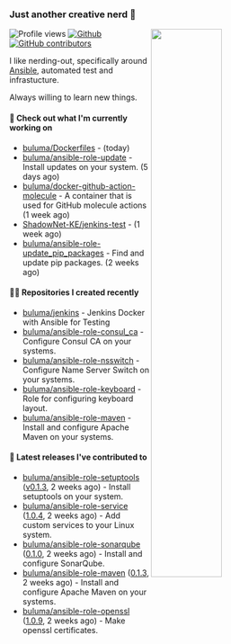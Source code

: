 ### Just another creative nerd 👋


![Profile views](https://gpvc.arturio.dev/buluma) <a href="https://gitstats.me/buluma">
  <img align="right" src="https://github-readme-stats.vercel.app/api?username=buluma&theme=gotham&show_icons=true" width="50%"/>
</a>
[![Github](https://img.shields.io/badge/-buluma-black?style=flat&labelColor=black&logo=github&logoColor=white&include_all_commits=true&count_private=true)](https://gitstats.me/buluma)
[![GitHub contributors](https://img.shields.io/github/contributors/buluma/badges.svg)](https://GitHub.com/buluma/badges/graphs/contributors/)

I like nerding-out, specifically around [Ansible](https://github.com/ansible/ansible), automated test and infrastucture.

Always willing to learn new things.

#### 👷 Check out what I'm currently working on

- [buluma/Dockerfiles](https://github.com/buluma/Dockerfiles) -  (today)
- [buluma/ansible-role-update](https://github.com/buluma/ansible-role-update) - Install updates on your system. (5 days ago)
- [buluma/docker-github-action-molecule](https://github.com/buluma/docker-github-action-molecule) - A container that is used for GitHub molecule actions (1 week ago)
- [ShadowNet-KE/jenkins-test](https://github.com/ShadowNet-KE/jenkins-test) -  (1 week ago)
- [buluma/ansible-role-update_pip_packages](https://github.com/buluma/ansible-role-update_pip_packages) - Find and update pip packages. (2 weeks ago)

#### 👨‍💻 Repositories I created recently

- [buluma/jenkins](https://github.com/buluma/jenkins) - Jenkins Docker with Ansible for Testing
- [buluma/ansible-role-consul_ca](https://github.com/buluma/ansible-role-consul_ca) - Configure Consul CA on your systems.
- [buluma/ansible-role-nsswitch](https://github.com/buluma/ansible-role-nsswitch) - Configure Name Server Switch on your systems.
- [buluma/ansible-role-keyboard](https://github.com/buluma/ansible-role-keyboard) - Role for configuring keyboard layout.
- [buluma/ansible-role-maven](https://github.com/buluma/ansible-role-maven) - Install and configure Apache Maven on your systems.

#### 🚀 Latest releases I've contributed to

- [buluma/ansible-role-setuptools](https://github.com/buluma/ansible-role-setuptools) ([v0.1.3](https://github.com/buluma/ansible-role-setuptools/releases/tag/v0.1.3), 2 weeks ago) - Install setuptools on your system.
- [buluma/ansible-role-service](https://github.com/buluma/ansible-role-service) ([1.0.4](https://github.com/buluma/ansible-role-service/releases/tag/1.0.4), 2 weeks ago) - Add custom services to your Linux system.
- [buluma/ansible-role-sonarqube](https://github.com/buluma/ansible-role-sonarqube) ([0.1.0](https://github.com/buluma/ansible-role-sonarqube/releases/tag/0.1.0), 2 weeks ago) - Install and configure SonarQube.
- [buluma/ansible-role-maven](https://github.com/buluma/ansible-role-maven) ([0.1.3](https://github.com/buluma/ansible-role-maven/releases/tag/0.1.3), 2 weeks ago) - Install and configure Apache Maven on your systems.
- [buluma/ansible-role-openssl](https://github.com/buluma/ansible-role-openssl) ([1.0.9](https://github.com/buluma/ansible-role-openssl/releases/tag/1.0.9), 2 weeks ago) - Make openssl certificates.


